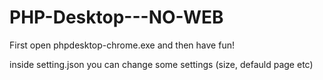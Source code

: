 # PHP-Desktop---NO-WEB
First open phpdesktop-chrome.exe
and then have fun!

inside setting.json you can change some settings (size, defauld page etc)
